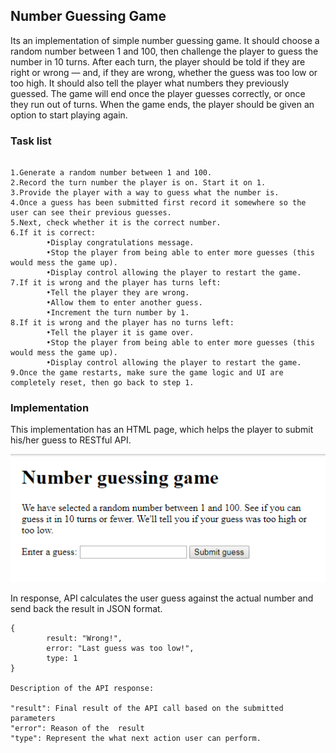 ## Number Guessing Game

Its an implementation of simple number guessing game. It should choose a random number between 1 and 100, then challenge the player to guess the number in 10 turns. After each turn, the player should be told if they are right or wrong — and, if they are wrong, whether the guess was too low or too high. It should also tell the player what numbers they previously guessed. The game will end once the player guesses correctly, or once they run out of turns. When the game ends, the player should be given an option to start playing again.


### Task list
```

1.Generate a random number between 1 and 100.
2.Record the turn number the player is on. Start it on 1.
3.Provide the player with a way to guess what the number is.
4.Once a guess has been submitted first record it somewhere so the user can see their previous guesses.
5.Next, check whether it is the correct number.
6.If it is correct:
        •Display congratulations message.
        •Stop the player from being able to enter more guesses (this would mess the game up).
        •Display control allowing the player to restart the game.
7.If it is wrong and the player has turns left:
        •Tell the player they are wrong.
        •Allow them to enter another guess.
        •Increment the turn number by 1.
8.If it is wrong and the player has no turns left:
        •Tell the player it is game over.
        •Stop the player from being able to enter more guesses (this would mess the game up).
        •Display control allowing the player to restart the game.
9.Once the game restarts, make sure the game logic and UI are completely reset, then go back to step 1.

```

### Implementation

This implementation has an HTML page, which helps the player to submit his/her guess to RESTful API. 

![Game GUI](https://github.com/ashutoshmalik/numberguessinggame/blob/master/NumberGuessingGame/public/images/gaemInit.png)


In response, API calculates the user guess against the actual number and send back the result in JSON format.

```
{
        result: "Wrong!", 
        error: "Last guess was too low!", 
        type: 1
}

Description of the API response:

"result": Final result of the API call based on the submitted parameters
"error": Reason of the  result
"type": Represent the what next action user can perform.
```
